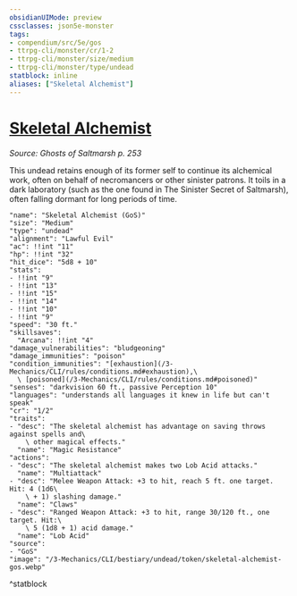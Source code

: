 ```yaml
---
obsidianUIMode: preview
cssclasses: json5e-monster
tags:
- compendium/src/5e/gos
- ttrpg-cli/monster/cr/1-2
- ttrpg-cli/monster/size/medium
- ttrpg-cli/monster/type/undead
statblock: inline
aliases: ["Skeletal Alchemist"]
---
```

# [Skeletal Alchemist](3-Mechanics\CLI\bestiary\undead/skeletal-alchemist-gos.md)
*Source: Ghosts of Saltmarsh p. 253*  

This undead retains enough of its former self to continue its alchemical work, often on behalf of necromancers or other sinister patrons. It toils in a dark laboratory (such as the one found in The Sinister Secret of Saltmarsh), often falling dormant for long periods of time.

```statblock
"name": "Skeletal Alchemist (GoS)"
"size": "Medium"
"type": "undead"
"alignment": "Lawful Evil"
"ac": !!int "11"
"hp": !!int "32"
"hit_dice": "5d8 + 10"
"stats":
- !!int "9"
- !!int "13"
- !!int "15"
- !!int "14"
- !!int "10"
- !!int "9"
"speed": "30 ft."
"skillsaves":
  "Arcana": !!int "4"
"damage_vulnerabilities": "bludgeoning"
"damage_immunities": "poison"
"condition_immunities": "[exhaustion](/3-Mechanics/CLI/rules/conditions.md#exhaustion),\
  \ [poisoned](/3-Mechanics/CLI/rules/conditions.md#poisoned)"
"senses": "darkvision 60 ft., passive Perception 10"
"languages": "understands all languages it knew in life but can't speak"
"cr": "1/2"
"traits":
- "desc": "The skeletal alchemist has advantage on saving throws against spells and\
    \ other magical effects."
  "name": "Magic Resistance"
"actions":
- "desc": "The skeletal alchemist makes two Lob Acid attacks."
  "name": "Multiattack"
- "desc": "Melee Weapon Attack: +3 to hit, reach 5 ft. one target. Hit: 4 (1d6\
    \ + 1) slashing damage."
  "name": "Claws"
- "desc": "Ranged Weapon Attack: +3 to hit, range 30/120 ft., one target. Hit:\
    \ 5 (1d8 + 1) acid damage."
  "name": "Lob Acid"
"source":
- "GoS"
"image": "/3-Mechanics/CLI/bestiary/undead/token/skeletal-alchemist-gos.webp"
```
^statblock